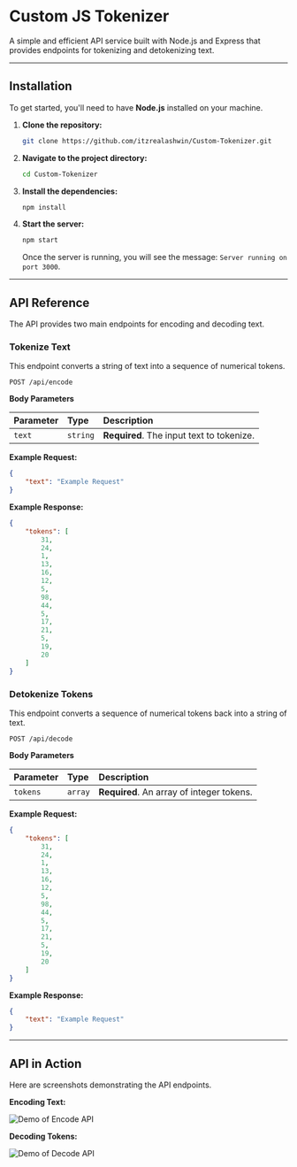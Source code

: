 # Custom JS Tokenizer

A simple and efficient API service built with Node.js and Express that provides endpoints for tokenizing and detokenizing text.

---

## Installation

To get started, you'll need to have **Node.js** installed on your machine.

1.  **Clone the repository:**
    ```bash
    git clone https://github.com/itzrealashwin/Custom-Tokenizer.git
    ```

2.  **Navigate to the project directory:**
    ```bash
    cd Custom-Tokenizer
    ```

3.  **Install the dependencies:**
    ```bash
    npm install
    ```

4.  **Start the server:**
    ```bash
    npm start
    ```
    Once the server is running, you will see the message: `Server running on port 3000`.

---

## API Reference

The API provides two main endpoints for encoding and decoding text.

### Tokenize Text

This endpoint converts a string of text into a sequence of numerical tokens.

```http
POST /api/encode
```

**Body Parameters**

| Parameter | Type     | Description                            |
| :-------- | :------- | :------------------------------------- |
| `text`    | `string` | **Required**. The input text to tokenize. |

**Example Request:**

```json
{
    "text": "Example Request"
}
```

**Example Response:**

```json
{
    "tokens": [
        31,
        24,
        1,
        13,
        16,
        12,
        5,
        98,
        44,
        5,
        17,
        21,
        5,
        19,
        20
    ]
}
```

### Detokenize Tokens

This endpoint converts a sequence of numerical tokens back into a string of text.

```http
POST /api/decode
```

**Body Parameters**

| Parameter | Type    | Description                               |
| :-------- | :------ | :---------------------------------------- |
| `tokens`  | `array` | **Required**. An array of integer tokens. |

**Example Request:**

```json
{
    "tokens": [
        31,
        24,
        1,
        13,
        16,
        12,
        5,
        98,
        44,
        5,
        17,
        21,
        5,
        19,
        20
    ]
}
```

**Example Response:**

```json
{
    "text": "Example Request"
}
```

---

## API in Action

Here are screenshots demonstrating the API endpoints.

**Encoding Text:**

![Demo of Encode API](https://i.postimg.cc/D0xkw6jw/Screenshot-2025-08-12-130610.png)

**Decoding Tokens:**

![Demo of Decode API](https://i.postimg.cc/qMFSDzWS/Screenshot-2025-08-12-130944.png)
